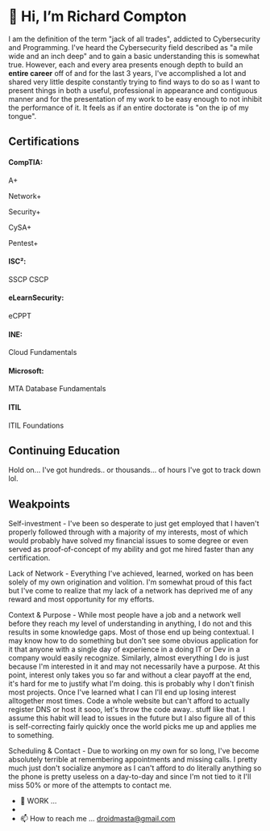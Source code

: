 # 👋 Hi, I’m Richard Compton

I am the definition of the term "jack of all trades", addicted to Cybersecurity and Programming. I've heard the Cybersecurity field described as "a mile wide and an inch deep" and to gain a basic understanding this is somewhat true. However, each and every area presents enough depth to build an **entire career** off of and for the last 3 years, I've accomplished a lot and shared very little despite constantly trying to find ways to do so as I want to present things in both a useful, professional in appearance and contiguous manner and for the presentation of my work to be easy enough to not inhibit the performance of it. It feels as if an entire doctorate is "on the ip of my tongue".

## Certifications
#### CompTIA:
A+

Network+

Security+

CySA+

Pentest+
#### ISC²:
SSCP
CSCP
#### eLearnSecurity:
eCPPT
#### INE:
Cloud Fundamentals
#### Microsoft:
MTA Database Fundamentals
#### ITIL 
ITIL Foundations

## Continuing Education
Hold on... I've got hundreds.. or thousands... of hours I've got to track down lol.


## Weakpoints
Self-investment - I've been so desperate to just get employed that I haven't properly followed through with a majority of my interests, most of which would probably have solved my financial issues to some degree or even served as proof-of-concept of my ability and got me hired faster than any certification.

Lack of Network - Everything I've achieved, learned, worked on has been solely of my own origination and volition. I'm somewhat proud of this fact but I've come to realize that my lack of a network has deprived me of any reward and most opportunity for my efforts.

Context & Purpose - While most people have a job and a network well before they reach my level of understanding in anything, I do not and this results in some knowledge gaps. Most of those end up being contextual. I may know how to do something but don't see some obvious application for it that anyone with a single day of experience in a doing IT or Dev in a company would easily recognize. Similarly, almost everything I do is just because I'm interested in it and may not necessarily have a purpose. At this point, interest only takes you so far and without a clear payoff at the end, it's hard for me to justify what I'm doing. this is probably why I don't finish most projects. Once I've learned what I can I'll end up losing interest alltogether most times. Code a whole website but can't afford to actually register DNS or host it sooo, let's throw the code away.. stuff like that. I assume this habit will lead to issues in the future but I also figure all of this is self-correcting fairly quickly once the world picks me up and applies me to something.

Scheduling & Contact - Due to working on my own for so long, I've become absolutely terrible at remembering appointments and missing calls. I pretty much just don't socialize anymore as I can't afford to do literally anything so the phone is pretty useless on a day-to-day and since I'm not tied to it I'll miss 50% or more of the attempts to contact me.


- 💞️ WORK ... 
- 
- 📫 How to reach me ... droidmasta@gmail.com


